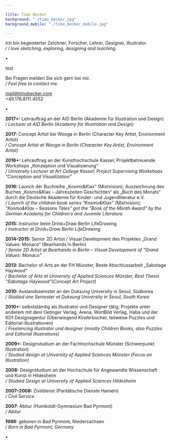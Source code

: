 ```yaml
---

title: Timo Becker
background: "./timo_becker.jpg"
background_mobile: "./timo_becker_mobile.jpg"

---
```


Ich bin begeisterter Zeichner, Forscher, Lehrer, Designer, Illustrator.  
*/ I love sketching, exploring, designing and teaching.*

• 

test

Bei Fragen melden Sie sich gern bei mir.  
*/ Feel free to contact me.*

mail@timobecker.com  
+49.176.8111.4552

• 

**2017+:** Lehrauftrag an der AID Berlin (Akademie für Illustration und Design)    
*/ Lecturer at AID Berlin (Academy for Illustration and Design)*

**2017:** Concept Artist bei Wooga in Berlin (Character Key Artist, Environment Artist)    
*/ Concept Artist at Wooga in Berlin (Character Key Artist, Environment Artist)*

**2016+:** Lehrauftrag an der Kunsthochschule Kassel; Projektbetreuende Workshops „Konzeption und Visualisierung“  
*/ University Lecturer at Art College Kassel; Project Supervising Workshops "Conception and Visualization"*

**2016:** Launch der Buchreihe „Kosmo&Klax“ (Mixtvision); Auszeichnung des Buches „Kosmo&Klax – Jahreszeiten Geschichten“ als „Buch des Monats“ durch die Deutsche Akademie für Kinder- und Jugendliteratur e.V.    
*/ Launch of the children book series "Kosmo&Klax" (Mixtvision); "Kosmo&Klax – Seasons Tales" got the "Book of the Month Award" by the German 
Academy for Children´s and Juvenile Literature*

**2015:** Instructor beim Drink+Draw Berlin LifeDrawing  
*/ Instructor at Drink+Draw Berlin LifeDrawing*

**2014–2015:** Senior 2D Artist / Visual Development des Projektes „Grand Values: Monaco“ (Bearhands in Berlin)  
 */ Senior 2D Artist at Bearhands in Berlin – Visual Development of "Grand Values: Monaco"*

 **2013:** Bachelor of Arts an der FH Münster, Beste Abschlussarbeit „Sabotage Haywood“  
*/ Bachelor of Arts at University of Applied Sciences Münster, Best Thesis "Sabotage Haywood"(Concept Art Project)*

**2010:** Auslandssemster an der Duksung University in Seoul, Südkorea  
*/ Studied one Semester at Duksung University in Seoul, South Korea*

**2010+:** selbstständig als Illustrator und Designer tätig; Projekte unter anderem mit dem Oetinger Verlag, Arena, WortBild Verlag, Haba und der KD1 Designagentur (Überwiegend Kinderbücher, teilweise Puzzles und Editorial-Illustrationen)  
*/ Freelancing illustrator und designer (mostly Children Books, also Puzzles and Editorial Illustrations)*

**2009+:** Designstudium an der Fachhochschule Münster (Schwerpunkt Illustration)  
*/ Studied design at University of Applied Sciences Münster (Focus on Illustration)*

**2008:** Designstudium an der Hochschule für Angewandte Wissenschaft und Kunst in Hildesheim  
*/ Studied Design at University of Applied Sciences Hildesheim*

**2007–2008:** Zivildienst (Paritätische Dienste Hameln)  
*/ Civil Service*

**2007:** Abitur (Humboldt-Gymnasium Bad Pyrmont)  
*/ Abitur*

**1988:** geboren in Bad Pyrmont, Niedersachsen  
*/ Born in Bad Pyrmont, Germany*

•  
